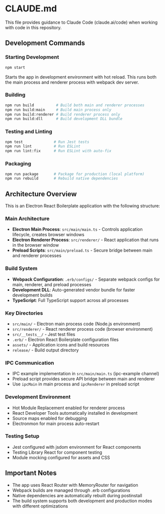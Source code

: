 # CLAUDE.md

This file provides guidance to Claude Code (claude.ai/code) when working with code in this repository.

## Development Commands

### Starting Development
```bash
npm start
```
Starts the app in development environment with hot reload. This runs both the main process and renderer process with webpack dev server.

### Building
```bash
npm run build          # Build both main and renderer processes
npm run build:main     # Build main process only
npm run build:renderer # Build renderer process only
npm run build:dll      # Build development DLL bundle
```

### Testing and Linting
```bash
npm test              # Run Jest tests
npm run lint          # Run ESLint
npm run lint:fix      # Run ESLint with auto-fix
```

### Packaging
```bash
npm run package       # Package for production (local platform)
npm run rebuild       # Rebuild native dependencies
```

## Architecture Overview

This is an Electron React Boilerplate application with the following structure:

### Main Architecture
- **Electron Main Process**: `src/main/main.ts` - Controls application lifecycle, creates browser windows
- **Electron Renderer Process**: `src/renderer/` - React application that runs in the browser window
- **Preload Scripts**: `src/main/preload.ts` - Secure bridge between main and renderer processes

### Build System
- **Webpack Configuration**: `.erb/configs/` - Separate webpack configs for main, renderer, and preload processes
- **Development DLL**: Auto-generated vendor bundle for faster development builds
- **TypeScript**: Full TypeScript support across all processes

### Key Directories
- `src/main/` - Electron main process code (Node.js environment)
- `src/renderer/` - React renderer process code (browser environment) 
- `src/__tests__/` - Jest test files
- `.erb/` - Electron React Boilerplate configuration files
- `assets/` - Application icons and build resources
- `release/` - Build output directory

### IPC Communication
- IPC example implementation in `src/main/main.ts` (ipc-example channel)
- Preload script provides secure API bridge between main and renderer
- Use `ipcMain` in main process and `ipcRenderer` in preload script

### Development Environment
- Hot Module Replacement enabled for renderer process
- React Developer Tools automatically installed in development
- Source maps enabled for debugging
- Electronmon for main process auto-restart

### Testing Setup
- Jest configured with jsdom environment for React components
- Testing Library React for component testing
- Module mocking configured for assets and CSS

## Important Notes

- The app uses React Router with MemoryRouter for navigation
- Webpack builds are managed through .erb configurations
- Native dependencies are automatically rebuilt during postinstall
- The build system supports both development and production modes with different optimizations